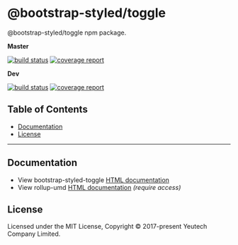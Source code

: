 # @bootstrap-styled/toggle

@bootstrap-styled/toggle npm package.

**Master**

[![build status](https://module.kopaxgroup.com/bootstrap-styled/bootstrap-styled-toggle/badges/master/build.svg)](https://module.kopaxgroup.com/bootstrap-styled/bootstrap-styled-toggle/commits/master)
[![coverage report](https://module.kopaxgroup.com/bootstrap-styled/bootstrap-styled-toggle/badges/master/coverage.svg)](https://module.kopaxgroup.com/bootstrap-styled/bootstrap-styled-toggle/commits/master)

**Dev**

[![build status](https://module.kopaxgroup.com/bootstrap-styled/bootstrap-styled-toggle/badges/dev/build.svg)](https://module.kopaxgroup.com/bootstrap-styled/bootstrap-styled-toggle/commits/dev)
[![coverage report](https://module.kopaxgroup.com/bootstrap-styled/bootstrap-styled-toggle/badges/dev/coverage.svg)](https://module.kopaxgroup.com/bootstrap-styled/bootstrap-styled-toggle/commits/dev)


## Table of Contents

  - [Documentation](#documentation)
  - [License](#license)

---

## Documentation

  - View bootstrap-styled-toggle [HTML documentation](https://bootstrap-styled.yeutech.com/bootstrap-styled-toggle)
  - View rollup-umd [HTML documentation](https://dev-tools.yeutech.com/rollup-umd) *(require access)*

## License

Licensed under the MIT License, Copyright © 2017-present Yeutech Company Limited.
